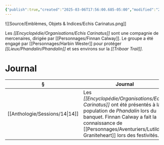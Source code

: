 ```yaml
---
{"publish":true,"created":"2025-03-06T17:56:00.685-05:00","modified":"2025-03-10T16:10:36.000-04:00","cssclasses":""}
---
```



![[Source/Emblèmes, Objets & Indices/Echis Carinatus.png]]

Les *[[Encyclopédie/Organisations/Echis Carinatus]]* sont une compagnie de mercenaires, dirigée par [[Personnages/Finnan Calway]]. 
Le groupe a été engagé par [[Personnages/Harbin Wester]] pour protéger *[[Lieux/Phandalin/Phandalin]]* et ses environs sur la *[[Triboar Trail]]*.


# Journal
| §                                 | Journal                                                                                                                                                                           |
| --------------------------------- | --------------------------------------------------------------------------------------------------------------------------------------------------------------------------------- |
| [[Anthologie/Sessions/14\|14]] | Les *[[Encyclopédie/Organisations/Echis Carinatus]]* ont été présentés à la population de *Phandalin* lors du banquet. Finnan Calway a fait la connaissance de [[Personnages/Aventuriers/Lutilda Graniteheart]] lors des festivités. |

